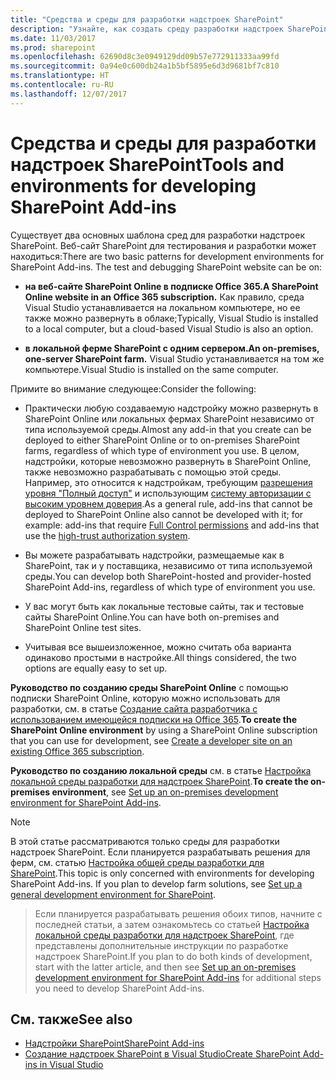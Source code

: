 ```yaml
---
title: "Средства и среды для разработки надстроек SharePoint"
description: "Узнайте, как создать среду разработки надстроек SharePoint на сайте SharePoint Online или в локальной ферме."
ms.date: 11/03/2017
ms.prod: sharepoint
ms.openlocfilehash: 62690d8c3e0949129dd09b57e772911333aa99fd
ms.sourcegitcommit: 0a94e0c600db24a1b5bf5895e6d3d9681bf7c810
ms.translationtype: HT
ms.contentlocale: ru-RU
ms.lasthandoff: 12/07/2017
---
```

# <a name="tools-and-environments-for-developing-sharepoint-add-ins"></a><span data-ttu-id="e9bf9-103">Средства и среды для разработки надстроек SharePoint</span><span class="sxs-lookup"><span data-stu-id="e9bf9-103">Tools and environments for developing SharePoint Add-ins</span></span>

<span data-ttu-id="e9bf9-104">Существует два основных шаблона сред для разработки надстроек SharePoint. Веб-сайт SharePoint для тестирования и разработки может находиться:</span><span class="sxs-lookup"><span data-stu-id="e9bf9-104">There are two basic patterns for development environments for SharePoint Add-ins. The test and debugging SharePoint website can be on:</span></span>

-  <span data-ttu-id="e9bf9-105">**на веб-сайте SharePoint Online в подписке Office 365.**</span><span class="sxs-lookup"><span data-stu-id="e9bf9-105">**A SharePoint Online website in an Office 365 subscription.**</span></span> <span data-ttu-id="e9bf9-106">Как правило, среда Visual Studio устанавливается на локальном компьютере, но ее также можно развернуть в облаке;</span><span class="sxs-lookup"><span data-stu-id="e9bf9-106">Typically, Visual Studio is installed to a local computer, but a cloud-based Visual Studio is also an option.</span></span>

-  <span data-ttu-id="e9bf9-107">**в локальной ферме SharePoint с одним сервером.**</span><span class="sxs-lookup"><span data-stu-id="e9bf9-107">**An on-premises, one-server SharePoint farm.**</span></span> <span data-ttu-id="e9bf9-108">Visual Studio устанавливается на том же компьютере.</span><span class="sxs-lookup"><span data-stu-id="e9bf9-108">Visual Studio is installed on the same computer.</span></span>
 
<span data-ttu-id="e9bf9-109">Примите во внимание следующее:</span><span class="sxs-lookup"><span data-stu-id="e9bf9-109">Consider the following:</span></span>

- <span data-ttu-id="e9bf9-110">Практически любую создаваемую надстройку можно развернуть в SharePoint Online или локальных фермах SharePoint независимо от типа используемой среды.</span><span class="sxs-lookup"><span data-stu-id="e9bf9-110">Almost any add-in that you create can be deployed to either SharePoint Online or to on-premises SharePoint farms, regardless of which type of environment you use.</span></span> <span data-ttu-id="e9bf9-111">В целом, надстройки, которые невозможно развернуть в SharePoint Online, также невозможно разрабатывать с помощью этой среды. Например, это относится к надстройкам, требующим [разрешения уровня "Полный доступ"](add-in-permissions-in-sharepoint.md) и использующим [систему авторизации с высоким уровнем доверия](creating-sharepoint-add-ins-that-use-high-trust-authorization.md).</span><span class="sxs-lookup"><span data-stu-id="e9bf9-111">As a general rule, add-ins that cannot be deployed to SharePoint Online also cannot be developed with it; for example: add-ins that require [Full Control permissions](add-in-permissions-in-sharepoint.md) and add-ins that use the [high-trust authorization system](creating-sharepoint-add-ins-that-use-high-trust-authorization.md).</span></span>

- <span data-ttu-id="e9bf9-112">Вы можете разрабатывать надстройки, размещаемые как в SharePoint, так и у поставщика, независимо от типа используемой среды.</span><span class="sxs-lookup"><span data-stu-id="e9bf9-112">You can develop both SharePoint-hosted and provider-hosted SharePoint Add-ins, regardless of which type of environment you use.</span></span>

- <span data-ttu-id="e9bf9-113">У вас могут быть как локальные тестовые сайты, так и тестовые сайты SharePoint Online.</span><span class="sxs-lookup"><span data-stu-id="e9bf9-113">You can have both on-premises and SharePoint Online test sites.</span></span>

- <span data-ttu-id="e9bf9-114">Учитывая все вышеизложенное, можно считать оба варианта одинаково простыми в настройке.</span><span class="sxs-lookup"><span data-stu-id="e9bf9-114">All things considered, the two options are equally easy to set up.</span></span>
    
<span data-ttu-id="e9bf9-115">**Руководство по созданию среды SharePoint Online** с помощью подписки SharePoint Online, которую можно использовать для разработки, см. в статье [Создание сайта разработчика с использованием имеющейся подписки на Office 365](create-a-developer-site-on-an-existing-office-365-subscription.md).</span><span class="sxs-lookup"><span data-stu-id="e9bf9-115">**To create the SharePoint Online environment** by using a SharePoint Online subscription that you can use for development, see [Create a developer site on an existing Office 365 subscription](create-a-developer-site-on-an-existing-office-365-subscription.md).</span></span>
 
<span data-ttu-id="e9bf9-116">**Руководство по созданию локальной среды** см. в статье [Настройка локальной среды разработки для надстроек SharePoint](set-up-an-on-premises-development-environment-for-sharepoint-add-ins.md).</span><span class="sxs-lookup"><span data-stu-id="e9bf9-116">**To create the on-premises environment**, see [Set up an on-premises development environment for SharePoint Add-ins](set-up-an-on-premises-development-environment-for-sharepoint-add-ins.md).</span></span>
 
> [!NOTE]
> <span data-ttu-id="e9bf9-117">В этой статье рассматриваются только среды для разработки надстроек SharePoint. Если планируется разрабатывать решения для ферм, см. статью [Настройка общей среды разработки для SharePoint](http://msdn.microsoft.com/library/08e4e4e1-d960-43fa-85df-f3c279ed6927%28Office.15%29.aspx).</span><span class="sxs-lookup"><span data-stu-id="e9bf9-117">This topic is only concerned with environments for developing SharePoint Add-ins. If you plan to develop farm solutions, see [Set up a general development environment for SharePoint](http://msdn.microsoft.com/library/08e4e4e1-d960-43fa-85df-f3c279ed6927%28Office.15%29.aspx).</span></span> 

> <span data-ttu-id="e9bf9-118">Если планируется разрабатывать решения обоих типов, начните с последней статьи, а затем ознакомьтесь со статьей [Настройка локальной среды разработки для надстроек SharePoint](set-up-an-on-premises-development-environment-for-sharepoint-add-ins.md), где представлены дополнительные инструкции по разработке надстроек SharePoint.</span><span class="sxs-lookup"><span data-stu-id="e9bf9-118">If you plan to do both kinds of development, start with the latter article, and then see [Set up an on-premises development environment for SharePoint Add-ins](set-up-an-on-premises-development-environment-for-sharepoint-add-ins.md) for additional steps you need to develop SharePoint Add-ins.</span></span>


## <a name="see-also"></a><span data-ttu-id="e9bf9-119">См. также</span><span class="sxs-lookup"><span data-stu-id="e9bf9-119">See also</span></span>
<span data-ttu-id="e9bf9-120"><a name="bk_addresources"> </a></span><span class="sxs-lookup"><span data-stu-id="e9bf9-120"><a name="bk_addresources"> </a></span></span>

- [<span data-ttu-id="e9bf9-121">Надстройки SharePoint</span><span class="sxs-lookup"><span data-stu-id="e9bf9-121">SharePoint Add-ins</span></span>](sharepoint-add-ins.md)
- [<span data-ttu-id="e9bf9-122">Создание надстроек SharePoint в Visual Studio</span><span class="sxs-lookup"><span data-stu-id="e9bf9-122">Create SharePoint Add-ins in Visual Studio</span></span>](create-sharepoint-add-ins-in-visual-studio.md)
    
 

